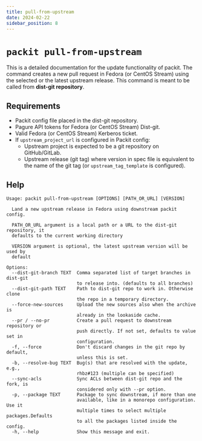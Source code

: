 ```yaml
---
title: pull-from-upstream
date: 2024-02-22
sidebar_position: 8
---
```


# `packit pull-from-upstream`

This is a detailed documentation for the update functionality of packit. The
command creates a new pull request in Fedora (or CentOS Stream) using the selected or the latest
upstream release. This command is meant to be called from **dist-git repository**.


## Requirements
* Packit config file placed in the dist-git repository.
* Pagure API tokens for Fedora (or CentOS Stream) Dist-git.
* Valid Fedora (or CentOS Stream) Kerberos ticket.
* If `upstream_project_url` is configured in Packit config:
  * Upstream project is expected to be a git repository on GitHub/GitLab.
  * Upstream release (git tag) where version in spec file is equivalent to
    the name of the git tag (or `upstream_tag_template` is configured).


## Help

    Usage: packit pull-from-upstream [OPTIONS] [PATH_OR_URL] [VERSION]

      Land a new upstream release in Fedora using downstream packit config.

      PATH_OR_URL argument is a local path or a URL to the dist-git repository, it
      defaults to the current working directory

      VERSION argument is optional, the latest upstream version will be used by
      default

    Options:
      --dist-git-branch TEXT  Comma separated list of target branches in dist-git
                              to release into. (defaults to all branches)
      --dist-git-path TEXT    Path to dist-git repo to work in. Otherwise clone
                              the repo in a temporary directory.
      --force-new-sources     Upload the new sources also when the archive is
                              already in the lookaside cache.
      --pr / --no-pr          Create a pull request to downstream repository or
                              push directly. If not set, defaults to value set in
                              configuration.
      -f, --force             Don't discard changes in the git repo by default,
                              unless this is set.
      -b, --resolve-bug TEXT  Bug(s) that are resolved with the update, e.g.,
                              rhbz#123 (multiple can be specified)
      --sync-acls             Sync ACLs between dist-git repo and the fork, is
                              considered only with --pr option.
      -p, --package TEXT      Package to sync downstream, if more than one
                              available, like in a monorepo configuration. Use it
                              multiple times to select multiple packages.Defaults
                              to all the packages listed inside the config.
      -h, --help              Show this message and exit.
